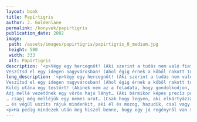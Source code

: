 ```yaml
---
layout: book
title: Papírtigris
author: J. Goldenlane
permalink: /konyvek/papirtigris
publication_date: 2002
image: 
 path: /assets/images/papirtigris/papirtigris_0_medium.jpg
 height: 500
 width: 333
 alt: Papírtigris
description: '<p>Végy egy hercegnőt! (Aki szerint a tudás nem való fiatal lányoknak, mert megfájdítja a fejüket, és feldagasztja az arcuk.)<br>
Veszítsd el egy idegen nagyvárosban! (Ahol égig érnek a kőből rakott tornyok, és mindig virágillatú szél jár a csatornák felett.)[...]</p>'
long_description: '<p>Végy egy hercegnőt! (Aki szerint a tudás nem való fiatal lányoknak, mert megfájdítja a fejüket, és feldagasztja az arcuk.)<br>
Veszítsd el egy idegen nagyvárosban! (Ahol égig érnek a kőből rakott tornyok, és mindig virágillatú szél jár a csatornák felett.)<br>
Küldj utána egy testőrt! (Akinek nem az a feladata, hogy gondolkodjon, hanem hogy sziklánál biztosabb támasza legyen urának.)<br>
Adj mellé vezetőnek egy vörös hajú lányt… (Aki bármikor képes precíz pontossággal elmagyarázni a „lopás” és a „kölcsön vétel” közötti különbséget.)<br>
… csapj még melléjük egy nemes urat… (Csak hogy legyen, aki elkártyázza a pénzüket.)<br>
… és végül uszíts rájuk mindenkit, aki él és mozog, hazudik, csal vagy politikai cselszövést sző, trónra tör, intrikál, esetleg rablóbandát vezet, de legalábbis gyakorló orgyilkos!</p>
<p>Ha pedig mindezek után meg hiszel benne, hogy egy jó regényről van szó, hát olvasd el!</p>'
---
```


